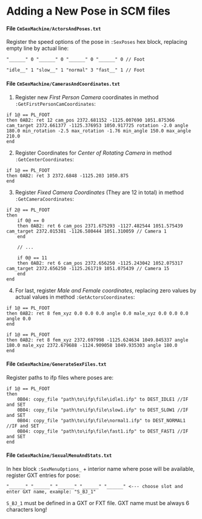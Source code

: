 # Adding a New Pose in SCM files

#### File `CmSexMachine/ActorsAndPoses.txt`

Register the speed options of the pose in `:SexPoses` hex block, replacing empty line by actual line:

```
"______" 0 "______" 0 "______" 0 "______" 0 // Foot
```

```
"idle__" 1 "slow__" 1 "normal" 3 "fast__" 1 // Foot
```

#### File `CmSexMachine/CamerasAndCoordinates.txt`

1. Register new _First Person Camera_ coordinates in method `:GetFirstPersonCamCoordinates`:

```
if 1@ == PL_FOOT
then 0AB2: ret 12 cam_pos 2372.681152 -1125.007690 1051.875366 cam_target 2372.661377 -1125.376953 1050.917725 rotation -2.0 angle 180.0 min_rotation -2.5 max_rotation -1.76 min_angle 150.0 max_angle 210.0
end
```

2. Register Coordinates for _Center of Rotating Camera_ in method `:GetCenterCoordinates`:

```
if 1@ == PL_FOOT
then 0AB2: ret 3 2372.6848 -1125.203 1050.875
end
```

3. Register _Fixed Camera Coordinates_ (They are 12 in total) in method `:GetCameraCoordinates`:

```
if 2@ == PL_FOOT
then
	if 0@ == 0
	then 0AB2: ret 6 cam_pos 2371.675293 -1127.482544 1051.575439 cam_target 2372.015381 -1126.580444 1051.310059 // Camera 1
	end
	
	// ...
	
	if 0@ == 11
	then 0AB2: ret 6 cam_pos 2372.656250 -1125.243042 1052.075317 cam_target 2372.656250 -1125.261719 1051.075439 // Camera 15
	end
end
```

4. For last, register _Male and Female coordinates_, replacing zero values by actual values in method `:GetActorsCoordinates`:

```
if 1@ == PL_FOOT
then 0AB2: ret 8 fem_xyz 0.0 0.0 0.0 angle 0.0 male_xyz 0.0 0.0 0.0 angle 0.0
end
```

```
if 1@ == PL_FOOT
then 0AB2: ret 8 fem_xyz 2372.697998 -1125.624634 1049.845337 angle 180.0 male_xyz 2372.679688 -1124.909058 1049.935303 angle 180.0
end
```

#### File `CmSexMachine/GenerateSexFiles.txt`

Register paths to ifp files where poses are:

```
if 1@ == PL_FOOT
then
	0B04: copy_file "path\to\ifp\file\idle1.ifp" to DEST_IDLE1 //IF and SET
	0B04: copy_file "path\to\ifp\file\slow1.ifp" to DEST_SLOW1 //IF and SET
	0B04: copy_file "path\to\ifp\file\normal1.ifp" to DEST_NORMAL1 //IF and SET
	0B04: copy_file "path\to\ifp\file\fast1.ifp" to DEST_FAST1 //IF and SET
end
```

#### File `CmSexMachine/SexualMenuAndStats.txt`

In hex block `:SexMenuOptions_` + interior name where pose will be available, register GXT entries for pose:

```
"______" "______" "______" "______" "______" <--- choose slot and enter GXT name, example: "S_BJ_1"
```

`S_BJ_1` must be defined in a GXT or FXT file.
GXT name must be always 6 characters long!
